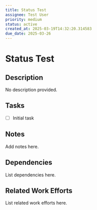 ```yaml
---
title: Status Test
assignee: Test User
priority: medium
status: active
created_at: 2025-03-19T14:32:20.314583
due_date: 2025-03-26
---
```


# Status Test

## Description
No description provided.

## Tasks
- [ ] Initial task

## Notes
Add notes here.

## Dependencies
List dependencies here.

## Related Work Efforts
List related work efforts here.